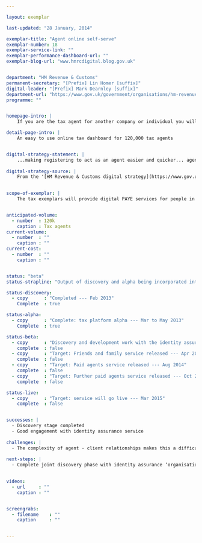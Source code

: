 ```yaml
---

layout: exemplar

last-updated: "28 January, 2014"

exemplar-title: "Agent online self-serve"
exemplar-number: 18
exemplar-service-link: ""
exemplar-performance-dashboard-url: ""
exemplar-blog-url: "www.hmrcdigital.blog.gov.uk"


department: "HM Revenue & Customs"
permanent-secretary: "[Prefix] Lin Homer [suffix]"
digital-leader: "[Prefix] Mark Dearnley [suffix]"
department-url: "https://www.gov.uk/government/organisations/hm-revenue-customs"
programme: ""


homepage-intro: |
    If you are the tax agent for another company or individual you will be able to do everything they can with the new digital tax services on their behalf (update details, file returns, etc)

detail-page-intro: |
    An easy to use online tax dashboard for 120,000 tax agents


digital-strategy-statement: |
    ...making registering to act as an agent easier and quicker... agents will have the tools to take more control of their clients’ tax affairs and undertake transactions for them with minimal involvement from HMRC... any new IT services developed for individual customers should be available to agents.
    
digital-strategy-source: |
    From the '[HM Revenue & Customs digital strategy](https://www.gov.uk/government/publications/digital-strategy-december-2012)' --- December 2012
    

scope-of-exemplar: |
    The tax exemplars will provide digital PAYE services for people in employment (benefits in kind), a fully digital self assessment service, improved tools and tax dashboard for small businesses, and a new system for tax agents to use online services. These will be built on a new “digital tax platform” which will over time replace the current HMRC Portal and be the default platform for new customer-facing services. The new tax platform will be fully integrated with the pan-government ID Assurance Programme and with GOV.UK.


anticipated-volume:
  - number  : 120k
    caption : Tax agents
current-volume:
  - number  : ""
    caption : ""
current-cost:
  - number  : ""
    caption : ""


status: "beta"
status-strapline: "Output of discovery and alpha being incorporated into [identity assurance alpha discovery](https://identityassurance.blog.gov.uk/2013/11/28/organisation-and-authority-management/) for people who manage identity on behalf of organisations."

status-discovery:
  - copy      : "Completed --- Feb 2013"
    Complete  : true

status-alpha:
  - copy      : "Complete: tax platform alpha --- Mar to May 2013"
    Complete  : true

status-beta:
  - copy      : "Discovery and development work with the identity assurance (IDA) team --- Dec 2013 to Mar 2014"
    complete  : false
  - copy      : "Target: Friends and family service released --- Apr 2014"
    complete  : false
  - copy      : "Target: Paid agents service released --- Aug 2014"
    complete  : false
  - copy      : "Target: Further paid agents service released --- Oct 2014"
    complete  : false

status-live:
  - copy      : "Target: service will go live --- Mar 2015"
    complete  : false


successes: |
  - Discovery stage completed
  - Good engagement with identity assurance service
  
challenges: |
  - The complexity of agent - client relationships makes this a difficult but very important exemplar to get right
  
next-steps: |
  - Complete joint discovery phase with identity assurance ‘organisations and authority management service’
  

videos:
  - url     : ""
    caption : ""


screengrabs:
  - filename    : ""
    caption     : ""


---
```




